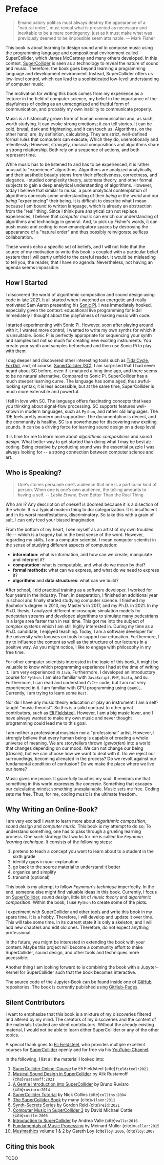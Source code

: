 # Preface

>Emancipatory politics must always destroy the appearance of a "natural order", must reveal what is presented as necessary and inevitable to be a mere contingency, just as it must make what was previously deemed to be impossible seem attainable. -- Mark Fisher

This book is about learning to design sound and to compose music using the programming language and compositional environment called SuperCollider, which James McCartney and many others developed.
In this context, [SuperCollider](https://supercollider.github.io/) is seen as a technology to reveal the nature of sound and music.
Therefore, the book goes beyond learning a programming language and development environment.
Instead, SuperCollider offers us low-level control, which can lead to a sophisticated low-level understanding of computer music.

The motivation for writing this book comes from my experience as a lecturer in the field of computer science, my belief in the importance of the playfulness of coding as an unrecognized and fruitful form of communication, and probably my own inability to communicate properly.

Music is a historically grown form of human communication and, as such, worth studying.
It can evoke strong emotions;
it can tell stories.
It can be cold, brutal, dark and frightening, and it can touch us.
Algorithms, on the other hand, are, by definition, calculating.
They are strict, well-defined formal rules that computers can execute;
Which they do, unemotionally and relentlessly;
However, strangely, musical compositions and algorithms share a strong relationship.
Both rely on a sequence of actions, and both represent time.

While music has to be listened to and has to be experienced, it is rather unusual to "experience" algorithms.
Algorithms are analyzed analytically, and their aesthetic beauty stems from their effectiveness, correctness, and elegance.
I studied complexity theory, automata theory, and other formal subjects to gain a deep analytical understanding of algorithms.
However, today I believe that similar to music, a pure analytical contemplation of algorithms conceals some understanding of their *being in the world* and our *being* "experiencing" their being.
It is difficult to describe what I mean because I am bound to written language, which is already an abstraction from the "real" thing.
Since I think pure analytical can not replace experiences, I believe that *computer music* can enrich our understanding of algorithms and technology in general.
And, to pick up Fisher's words, it can push music and coding to new emancipatory spaces by destroying the appearance of a "natural order" and thus possibly reinvigorate selfless collaboration.

These words echo a specific set of beliefs, and I will not hide that the source of my motivation to write this book is coupled with a particular belief system that I will partly unfold to the careful reader.
It would be misleading to tell you, the reader, that I have no agenda.
Nevertheless, not having an agenda seems impossible.

## How I Started

I discovered the world of algorithmic composition and sound design using code in late 2021.
It all started when I watched an energetic and really motivated Sam Aaron presenting his [Sonic Pi](https://github.com/sonic-pi-net/sonic-pi).
I was immediately hooked, especially given the context: educational live programming for kids!
Immediately I thought about the playfulness of making music with code.

I started experimenting with Sonic Pi.
However, soon after playing around with it, I wanted more control;
I wanted to write my own synths for which it is unsuitable.
Sonic Pi is perfectly appropriate for sequencing your synth and samples but not so much for creating new exciting instruments.
You create your synth and samples beforehand and then use Sonic Pi to play with them.

I dug deeper and discovered other interesting tools such as [TidalCycle](https://github.com/tidalcycles/Tidal), [FoxDot](https://foxdot.org/), and, of course, [SuperCollider (SC)](https://supercollider.github.io/).
I am surprised that I had never heard about SC before, even if it matured a long time ago, and there seems to be no natural alternative.
Compared to Sonic Pi, SuperCollider has a much steeper learning curve.
The language has some aged, thus awful-looking syntax; it is less accessible, but at the same time, SuperCollider is much more extensible and powerful.

I fell in love with SC.
The language offers fascinating concepts that keep you thinking about signal-flow processing.
SC supports features well-known in modern languages, such as ``Python``, and rather old languages.
The IDE feels pretty modern and supportive.
The documentation is decent, and the community is healthy.
SC is a powerhouse for discovering new exciting sounds.
It can be a driving force for learning sound design on a deep level.

It is time for me to learn more about *algorithmic compositions* and *sound design*.
What better way to get started than doing what I may be best at: coding.
Being creative by producing sound was the essential puzzle I was always looking for -- a strong connection between computer science and art.

## Who is Speaking?

>One’s stories persuade one’s audience that one is a particular kind of person. When one is one’s own audience, the telling amounts to having a self. -- *Leslie Ervine*, Even Better Than the Real Thing

Who am I?
Any description of oneself is doomed because it is a disection of the whole.
It is a typical modern thing to do: categorization.
It is insufficient and in its worst manifestations, discriminatory.
So take this with a grain of salt.
I can only feed your biased imagination.

From the bottom of my heart, I see myself as an artist of my own troubled life -- which is a tragedy but in the best sense of the word.
However, regarding my skills, I am a computer scientist.
I mean computer scientist in the sense of studying different aspects of computation:

+ **information:** what is information, and how can we create, manipulate and interpret it?
+ **computation:** what is computable, and what do we mean by that?
+ **formal methods:** what can we express, and what do we need to express it?
+ **algorithms** and **data structures:** what can we build?

After school, I did practical training as a software developer.
I worked for four years in the industry.
Then, in desperation, I finished an additional year in school and finally started studying computer science.
I finished my Bachelor's degree in 2013, my Master's in 2017, and my Ph.D. in 2021.
In my Ph.D. thesis, I analyzed different microscopic simulation models for pedestrian streams and developed algorithms to simulate many pedestrians in a large area faster than in real time.
This got me into the subject of *complex systems* which I am still highly interested in.
During my time as a Ph.D. candidate, I enjoyed teaching.
Today, I am a software developer for the university who focuses on tools to support our education.
Furthermore, I try to influence the content as well as the structure of our lectures in a positive way.
As you might notice, I like to engage with philosophy in my free time.

For other computer scientists interested in the topic of this book, it might be valuable to know which programming experience I had at the time of writing it.
I am very experienced in ``Java``.
Furthermore, I developed an introductory course for ``Python``.
I am also familiar with ``JavaScript``, ``PHP``, ``Scala``, and ``Go``.
Furthermore, I can read and understand ``C\C++`` code, but I am not very experienced in it.
I am familiar with GPU programming using ``OpenCL``.
Currently, I am trying to learn some ``Rust``.

Nor do I have any music theory education or play an instrument.
I am a self-taught "music theorist".
So this is a solid contrast to other great contributors, such as [Eli Fieldsteel](https://www.elifieldsteel.com/).
However, I am a big music lover, and I have always wanted to make my own music and never thought programming could lead me to this goal.

I am neither a professional musician nor a "professional" artist.
However, I strongly believe that every human being is capable of creating a whole universe of meaning.
We are storytellers thrown (*geworfen*) into a world that changes depending on our mood.
We can not change our being (*Dasein*), but we can choose how we want to deal with it.
Do we reject our surroundings, becoming alienated in the process?
Do we revolt against our fundamental condition of confusion?
Do we make the place where we live our home?

Music gives me peace.
It gracefully touches my soul.
It reminds me that something in this world expresses *the concrete*.
Something that escapes our calculating minds; something unexplainable.
Music sets me free.
Coding sets me free.
Thus, for me, coding music is the ultimate freedom.

## Why Writing an Online-Book?

I am very excited!
I want to learn more about *algorithmic composition*, *sound design* and *computer music*. 
This book is my attempt to do so;
To understand something, one has to pass through a grueling learning process.
One such strategy that works for me is called *the Feynman learning technique*.
It consists of the following steps:

1. pretend to teach a concept you want to learn about to a student in the sixth grade
2. identify gaps in your explanation
3. go back to the source material to understand it better
4. organize and simplify
5. transmit (optional)

This book is my attempt to follow *Feynman's technique* imperfectly.
In the end, someone else might find valuable ideas in this book.
Currently, I focus on [SuperCollider](https://supercollider.github.io/), *sound design*, little bit of *music theory* and *algorithmic composition*.
Within the book, I use ``Python`` to create some of the plots. 

I experiment with SuperCollider and other tools and write this book in my spare time. 
It is a hobby. 
Therefore, I will develop and update it over time.
This will take some time.
In its current state it is only a skeleton, and I will add new chapters and edit old ones. 
Therefore, do not expect anything professional.

In the future, you might be interested in extending the book with your content. 
Maybe this project will become a community effort to make SuperCollider, sound design, and other tools and techniques more accessible.

Another thing I am looking forward to is combining the book with a Jupyter-Kernel for SuperCollider such that the book becomes interactive.

The source code of the Jupyter-Book can be found inside one of [GitHub](https://github.com/BZoennchen/supercollider-book) repositories.
The book is currently published using [GitHub-Pages](https://bzoennchen.github.io/supercollider-book/intro.html).

## Silent Contributors

I want to emphasize that this book is a mixture of my discoveries filtered and altered by my mind.
The creators of my discoveries and the content of the materials I studied are silent contributors.
Without the already existing material, I would not be able to learn either SuperCollider or any of the other topics. 

A special thank goes to [Eli Fieldsteel](https://www.elifieldsteel.com/), who provides multiple excellent courses for [SuperCollider](https://supercollider.github.io/) openly and for free via his [YouTube-Channel](https://www.youtube.com/user/elifieldsteel). 

In the following, I list all the material I looked into:

1. [SuperCollider Online-Course](https://www.youtube.com/user/elifieldsteel) by Eli Fieldsteel {cite}`fieldsteel:2021`
2. [Musical Sound Design in SuperCollider](https://www.youtube.com/channel/UCypLRZiSlIQjsT_7J4Vz35Q) by Alik Rustamoff {cite}`rustamoff:2021`
3. [A Gentle Introduction into SuperCollider](https://scholarcommons.scu.edu/faculty_books/91/) by Bruno Ruviaro {cite}`ruviaro:2014`
4. [SuperCollider Tutorial](https://composerprogrammer.com/teaching/supercollider/sctutorial/tutorial.html) by Nick Collins {cite}`collins:2004`
5. [The SuperCollider Book](https://mitpress.mit.edu/books/supercollider-book) by many {cite}`wilson:2011`
6. [Synth-Secrets Series](https://www.soundonsound.com/series/synth-secrets) by Gordon Reid {cite}`reid:2021`
7. [Computer Music in SuperCollider 3](https://www.e-booksdirectory.com/details.php?ebook=10110) by David Michael Cottle {cite}`cottle:2006`
8. [Introduction to SuperCollider](https://www.logos-verlag.de/cgi-bin/engbuchmid?isbn=4017&lng=eng&id=) by Andrea Valle {cite}`valle:2016`
9. [Fundamentals of Music Processing](https://link.springer.com/book/10.1007/978-3-319-21945-5) by Meinard Müller {cite}`mueller:2015`
10. [Musimathics](http://www.musimathics.com/) volume 1 & 2 by Gareth Loy {cite}`loy:2006`, {cite}`loy:2007`

## Citing this book

TODO